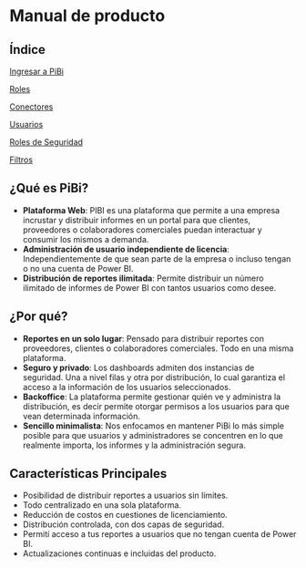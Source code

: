 # Manual de producto

## Índice

[Ingresar a PiBi](ingresar_a_pibi.md)

[Roles](roles.md)

[Conectores](conectores.md)

[Usuarios](usuarios.md)

[Roles de Seguridad](roles_de_seguridad.md)

[Filtros](filtros.md)

## ¿Qué es PiBi?
- **Plataforma Web**: PIBI es una plataforma que permite a una empresa incrustar y distribuir informes en un portal para que clientes, proveedores o colaboradores comerciales puedan interactuar y consumir los mismos a demanda. ​
- **Administración de usuario independiente de licencia​**: Independientemente de que sean parte de la empresa o incluso tengan o no una cuenta de Power BI.​
- **Distribución de reportes ilimitada​**: Permite distribuir un número ilimitado de informes de Power BI con tantos usuarios como desee.​

## ¿Por qué?
- **Reportes en un solo lugar**: Pensado para distribuir reportes con proveedores, clientes o colaboradores comerciales. Todo en una misma plataforma.​
- ​**Seguro y privado​**: Los dashboards admiten dos instancias de seguridad. Una a nivel filas y otra por distribución, lo cual garantiza el acceso a la información de los usuarios seleccionados.​
- **Backoffice**​: La plataforma permite gestionar quién ve y administra la distribución,​ es decir permite otorgar permisos a los usuarios para que vean determinada información.​
- **Sencillo minimalista​**: Nos enfocamos en mantener PiBi lo más simple posible para que usuarios y administradores se concentren en lo que realmente importa, los informes y la administración segura.​

## Características Principales
- Posibilidad de distribuir reportes a usuarios sin límites.​
- Todo centralizado en una sola plataforma.​
- Reducción de costos en cuestiones de licenciamiento.​
- Distribución controlada, con dos capas de seguridad.​
- Permití acceso a tus reportes a usuarios que no tengan cuenta de Power BI.​
- Actualizaciones continuas e incluidas del producto.​